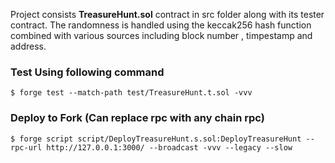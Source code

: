 Project consists **TreasureHunt.sol** contract in src folder along with its tester contract.
The randomness is handled using the keccak256 hash function combined with various sources including block number , timpestamp and address.

### Test Using following command

```shell
$ forge test --match-path test/TreasureHunt.t.sol -vvv
```


### Deploy to Fork (Can replace rpc with any chain rpc)

```shell
$ forge script script/DeployTreasureHunt.s.sol:DeployTreasureHunt --rpc-url http://127.0.0.1:3000/ --broadcast -vvv --legacy --slow
```


